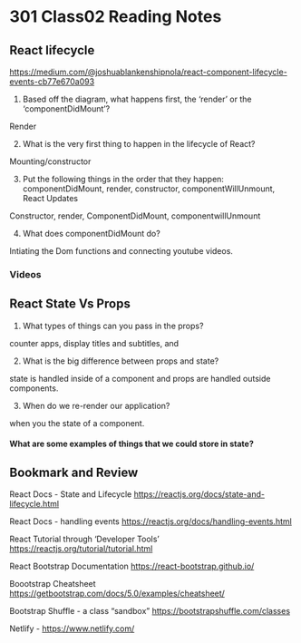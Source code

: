 # 301 Class02 Reading Notes

## React lifecycle
 https://medium.com/@joshuablankenshipnola/react-component-lifecycle-events-cb77e670a093

1. Based off the diagram, what happens first, the ‘render’ or the ‘componentDidMount’?

Render

2. What is the very first thing to happen in the lifecycle of React?

Mounting/constructor

3. Put the following things in the order that they happen: componentDidMount, render, constructor, componentWillUnmount, React Updates

Constructor, render, ComponentDidMount, componentwillUnmount

4. What does componentDidMount do?

Intiating the Dom functions and connecting youtube videos.


### Videos

## React State Vs Props

1. What types of things can you pass in the props?

counter apps, display titles and subtitles, and 

2. What is the big difference between props and state?

state is handled inside of a component and props are handled outside components.

3. When do we re-render our application?

when you the state of a component.


#### What are some examples of things that we could store in state?

## Bookmark and Review

React Docs - State and Lifecycle https://reactjs.org/docs/state-and-lifecycle.html

React Docs - handling events https://reactjs.org/docs/handling-events.html

React Tutorial through ‘Developer Tools’ https://reactjs.org/tutorial/tutorial.html

React Bootstrap Documentation https://react-bootstrap.github.io/

Boootstrap Cheatsheet https://getbootstrap.com/docs/5.0/examples/cheatsheet/

Bootstrap Shuffle - a class “sandbox” https://bootstrapshuffle.com/classes

Netlify - https://www.netlify.com/